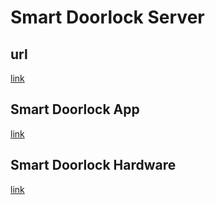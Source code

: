 # Smart Doorlock Server

## url
[link](http://ec2-52-79-160-28.ap-northeast-2.compute.amazonaws.com:3000)

## Smart Doorlock App
[link](https://github.com/qkrcjfgus33/SmartDoorlockApp)

## Smart Doorlock Hardware
[link](https://github.com/MutesK/DoorLock_Client)
